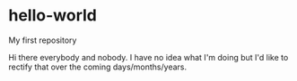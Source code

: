 # hello-world
My first repository

Hi there everybody and nobody. I have no idea what I'm doing but I'd like to rectify that over the coming days/months/years.
